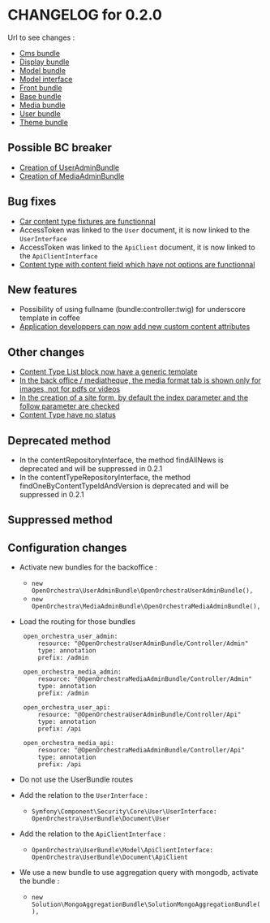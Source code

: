 # CHANGELOG for 0.2.0

Url to see changes : 

 - [Cms bundle](https://github.com/open-orchestra/open-orchestra-cms-bundle/compare/v0.1.4...v0.2.0)
 - [Display bundle](https://github.com/open-orchestra/open-orchestra-display-bundle/compare/v0.1.4...v0.2.0)
 - [Model bundle](https://github.com/open-orchestra/open-orchestra-model-bundle/compare/v0.1.4...v0.2.0)
 - [Model interface](https://github.com/open-orchestra/open-orchestra-model-interface/compare/v0.1.4...v0.2.0)
 - [Front bundle](https://github.com/open-orchestra/open-orchestra-front-bundle/compare/v0.1.4...v0.2.0)
 - [Base bundle](https://github.com/open-orchestra/open-orchestra-base-bundle/compare/v0.1.4...v0.2.0)
 - [Media bundle](https://github.com/open-orchestra/open-orchestra-media-bundle/compare/v0.1.4...v0.2.0)
 - [User bundle](https://github.com/open-orchestra/open-orchestra-user-bundle/compare/v0.1.4...v0.2.0)
 - [Theme bundle](https://github.com/open-orchestra/open-orchestra-theme-bundle/compare/v0.1.4...v0.2.0)

## Possible BC breaker

 - [Creation of UserAdminBundle](https://trello.com/c/sJljqlue/740-3-etq-dev-j-ai-acces-a-un-useradminbundle-mediaadminbundle-dans-le-cms-bundle)
 - [Creation of MediaAdminBundle](https://trello.com/c/sJljqlue/740-3-etq-dev-j-ai-acces-a-un-useradminbundle-mediaadminbundle-dans-le-cms-bundle)

## Bug fixes
 - [Car content type fixtures are functionnal](https://trello.com/c/4VASdtmr/835-1-etq-ubo-je-peux-editer-les-car-des-fixtures)
 - AccessToken was linked to the `User` document, it is now linked to the `UserInterface`
 - AccessToken was linked to the `ApiClient` document, it is now linked to the `ApiClientInterface`
 - [Content type with content field which have not options are functionnal](https://trello.com/c/J9VMmP8e/842-0-5-bo-content-type-parametrage-content-attribute-option-necessaire-sinon-plantage)

## New features
 - Possibility of using fullname (bundle:controller:twig) for underscore template in coffee
 - [Application developpers can now add new custom content attributes](https://trello.com/c/1Yn20BSP/846-2-etq-ubo-je-peux-ajouter-des-contents-attributs-specifique)

## Other changes
 - [Content Type List block now have a generic template](https://trello.com/c/BwV1cldJ/859-2-etq-ufront-je-vois-un-block-contentlist-avec-un-template-generique)
 - [In the back office / mediatheque, the media format tab is shown only for images, not for pdfs or videos](https://trello.com/c/YAQFAdN4/839-1-etq-ubo-je-vois-l-onglet-crop-uniquement-pour-les-images)
 - [In the creation of a site form, by default the index parameter and the follow parameter are checked](https://trello.com/c/T4qUcjsp/855-0-5-etq-ubo-lors-de-la-creation-d-un-site-index-follow-true-par-defaut)
 - [Content Type have no status](https://trello.com/c/tDfjsN1z/836-0-5-etq-ubo-je-ne-peux-pas-mettre-de-status-sur-les-contenttypes)

## Deprecated method

 - In the contentRepositoryInterface, the method findAllNews is deprecated and will be suppressed in 0.2.1
 - In the contentTypeRepositoryInterface, the method findOneByContentTypeIdAndVersion is deprecated and will be suppressed in 0.2.1

## Suppressed method

## Configuration changes

 - Activate new bundles for the backoffice :
    - `new OpenOrchestra\UserAdminBundle\OpenOrchestraUserAdminBundle(),`
    - `new OpenOrchestra\MediaAdminBundle\OpenOrchestraMediaAdminBundle(),`
 - Load the routing for those bundles

        open_orchestra_user_admin:
            resource: "@OpenOrchestraUserAdminBundle/Controller/Admin"
            type: annotation
            prefix: /admin

        open_orchestra_media_admin:
            resource: "@OpenOrchestraMediaAdminBundle/Controller/Admin"
            type: annotation
            prefix: /admin

        open_orchestra_user_api:
            resource: "@OpenOrchestraUserAdminBundle/Controller/Api"
            type: annotation
            prefix: /api

        open_orchestra_media_api:
            resource: "@OpenOrchestraMediaAdminBundle/Controller/Api"
            type: annotation
            prefix: /api

 - Do not use the UserBundle routes
 - Add the relation to the `UserInterface` :
    - `Symfony\Component\Security\Core\User\UserInterface: OpenOrchestra\UserBundle\Document\User`
 - Add the relation to the `ApiClientInterface` :
    - `OpenOrchestra\UserBundle\Model\ApiClientInterface: OpenOrchestra\UserBundle\Document\ApiClient`
 - We use a new bundle to use aggregation query with mongodb, activate the bundle :
    - `new Solution\MongoAggregationBundle\SolutionMongoAggregationBundle(),`
